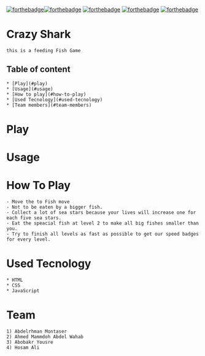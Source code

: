 [![forthebadge](https://forthebadge.com/images/badges/built-by-developers.svg)](https://forthebadge.com)[![forthebadge](https://forthebadge.com/images/badges/uses-brains.svg)](https://forthebadge.com)
[![forthebadge](https://forthebadge.com/images/badges/powered-by-coffee.svg)](https://forthebadge.com)
[![forthebadge](https://forthebadge.com/images/badges/powered-by-black-magic.svg)](https://forthebadge.com)
[![forthebadge](https://forthebadge.com/images/badges/makes-people-smile.svg)](https://forthebadge.com)
#
# Crazy Shark
    this is a feeding Fish Game

## Table of content
    * [Play](#play)
    * [Usage](#usage)
    * [How to play](#how-to-play)
    * [Used Tecnology](#used-tecnology) 
    * [Team members](#team-members)

# Play
    

# Usage
    

# How To Play
    - Move the to Fish move 
    - Not to be eaten by a bigger fish.
    - Collect a lot of sea stars because your lives will increase one for each five sea stars.
    - Eat the speacial fish at level 2 to make all big fishes smaller than you.
    - Try to finish all levels as fast as possible to get our speed badges for every level.

# Used Tecnology

    * HTML
    * CSS
    * JavaScript



# Team    
    1) Abdelrhman Montaser
    2) Ahmed Mammdoh Abdel Wahab
    3) Abobakr Yousre 
    4) Hosam Ali
